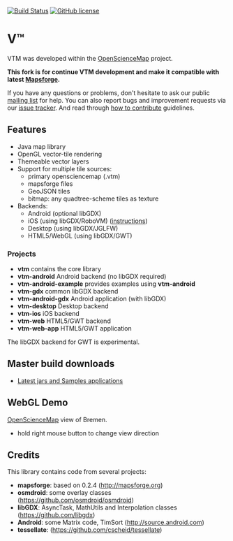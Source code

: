 [![Build Status](https://travis-ci.org/mapsforge/vtm.svg?branch=master)](https://travis-ci.org/mapsforge/vtm)
[![GitHub license](https://img.shields.io/badge/license-LGPL3-blue.svg)](COPYING.LESSER)

# V™

VTM was developed within the [OpenScienceMap](http://opensciencemap.org) project.

**This fork is for continue VTM development and make it compatible with latest [Mapsforge](https://github.com/mapsforge/mapsforge).**

If you have any questions or problems, don't hesitate to ask our public [mailing list](https://groups.google.com/group/mapsforge-dev) for help. You can also report bugs and improvement requests via our [issue tracker](https://github.com/mapsforge/vtm/issues). And read through [how to contribute](.github/CONTRIBUTING.md) guidelines.

## Features
- Java map library
- OpenGL vector-tile rendering
- Themeable vector layers
- Support for multiple tile sources:
  - primary opensciencemap (.vtm)
  - mapsforge files
  - GeoJSON tiles
  - bitmap: any quadtree-scheme tiles as texture
- Backends:
  - Android (optional libGDX)
  - iOS (using libGDX/RoboVM) ([instructions](docs/ios.md))
  - Desktop (using libGDX/JGLFW)
  - HTML5/WebGL (using libGDX/GWT)

### Projects
- **vtm** contains the core library
- **vtm-android** Android backend (no libGDX required)
- **vtm-android-example** provides examples using **vtm-android**
- **vtm-gdx** common libGDX backend
- **vtm-android-gdx** Android application (with libGDX)
- **vtm-desktop** Desktop backend
- **vtm-ios** iOS backend
- **vtm-web** HTML5/GWT backend
- **vtm-web-app** HTML5/GWT application

The libGDX backend for GWT is experimental.

## Master build downloads
- [Latest jars and Samples applications](http://ci.mapsforge.org/job/vtm/)

## WebGL Demo
[OpenScienceMap](http://opensciencemap.org/s3db/#scale=17,rot=61,tilt=51,lat=53.075,lon=8.807) view of Bremen.
- hold right mouse button to change view direction

## Credits
This library contains code from several projects:
- **mapsforge**: based on 0.2.4 (http://mapsforge.org)
- **osmdroid**: some overlay classes (https://github.com/osmdroid/osmdroid)
- **libGDX**: AsyncTask, MathUtils and Interpolation classes (https://github.com/libgdx)
- **Android**: some Matrix code, TimSort (http://source.android.com)
- **tessellate**: (https://github.com/cscheid/tessellate)
